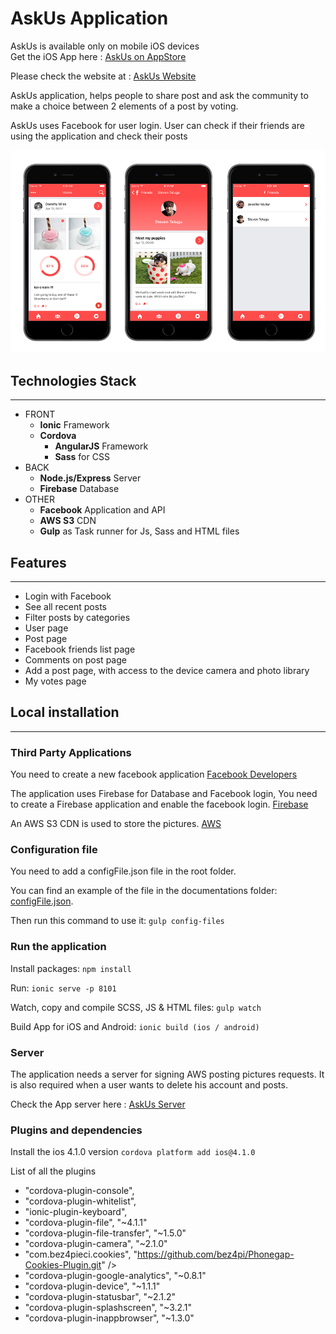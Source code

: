 # AskUs Application

AskUs is available only on mobile iOS devices<br>
Get the iOS App here :
[AskUs on AppStore](https://itunes.apple.com/us/app/askus/id1102293993)

Please check the website at :
[AskUs Website](https://askus-app.herokuapp.com/#/)

AskUs application, helps people to share post and ask the community to make a choice between 2 elements of a post by voting.

AskUs uses Facebook for user login. User can check if their friends are using the application and check their posts<br>

![AskUs Pictures](Documentations/readme-app-pictures.png?raw=true "AskUs Pictures")

## Technologies Stack
---

* FRONT
	* **Ionic** Framework	
  * **Cordova**
	* **AngularJS** Framework
	* **Sass** for CSS
* BACK
	* **Node.js/Express** Server
	* **Firebase** Database
* OTHER
	* **Facebook** Application and API
	* **AWS S3** CDN
	* **Gulp** as Task runner for Js, Sass and HTML files

## Features
---
* Login with Facebook
* See all recent posts
* Filter posts by categories
* User page
* Post page
* Facebook friends list page
* Comments on post page
* Add a post page, with access to the device camera and photo library
* My votes page


## Local installation
---

### Third Party Applications

You need to create a new facebook application [Facebook Developers](https://developers.facebook.com/)

The application uses Firebase for Database and Facebook login, You need to create a Firebase application and enable the facebook login. [Firebase](https://www.firebase.com/)

An AWS S3 CDN is used to store the pictures. [AWS](https://console.aws.amazon.com)

### Configuration file

You need to add a configFile.json file in the root folder.

You can find an example of the file in the documentations folder: [configFile.json](Documentations/configFile.json.example.json).

Then run this command to use it: `gulp config-files`

### Run the application

Install packages: `npm install`

Run: `ionic serve -p 8101`

Watch, copy and compile SCSS, JS & HTML files: `gulp watch`

Build App for iOS and Android: `ionic build (ios / android)`

### Server

The application needs a server for signing AWS posting pictures requests.
It is also required when a user wants to delete his account and posts.

Check the App server here :
[AskUs Server](https://github.com/renandeswarte/askus-app-api)

### Plugins and dependencies

Install the ios 4.1.0 version `cordova platform add ios@4.1.0`

List of all the plugins

* "cordova-plugin-console",
* "cordova-plugin-whitelist",
* "ionic-plugin-keyboard",
* "cordova-plugin-file", "~4.1.1"
* "cordova-plugin-file-transfer", "~1.5.0"
* "cordova-plugin-camera", "~2.1.0"
* "com.bez4pieci.cookies", "https://github.com/bez4pi/Phonegap-Cookies-Plugin.git" />
* "cordova-plugin-google-analytics", "~0.8.1"
* "cordova-plugin-device", "~1.1.1"
* "cordova-plugin-statusbar", "~2.1.2"
* "cordova-plugin-splashscreen", "~3.2.1"
* "cordova-plugin-inappbrowser", "~1.3.0"


